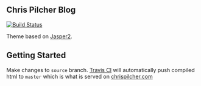 ## Chris Pilcher Blog

[![Build Status](https://travis-ci.org/chris-pilcher/chris-pilcher.github.io.svg?branch=source)](https://travis-ci.org/chris-pilcher/chris-pilcher.github.io)

Theme based on [Jasper2](https://jekyller.github.io/jasper2).

## Getting Started

Make changes to `source` branch. [Travis CI](https://travis-ci.org/chris-pilcher/chris-pilcher.github.io) will automatically push compiled html to `master` which is what is served on [chrispilcher.com](https://www.chrispilcher.com/)